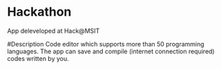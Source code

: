 # Hackathon

App deleveloped at Hack@MSIT

#Description
Code editor which supports more than 50 programming languages. The app can save and compile (internet connection required) codes written by you.
